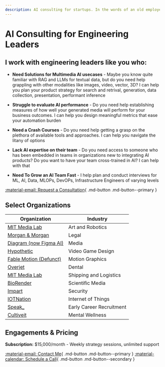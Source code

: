 ```yaml
---
description: AI consulting for startups. In the words of an old employer "Move Fast, Break Nothing" 
---
```


# AI Consulting for Engineering Leaders

## I work with engineering leaders like you who:

* **Need Solutions for Multimedia AI usecases** - Maybe you know quite familiar with RAG and LLMs for textual data, but do you need help grappling with other modalities like images, video, vector, 3D? I can help you plan your product strategy for search and retrival, generation, data collection, presentation, performant inference

* **Struggle to evaluate AI performance** - Do you need help establishing measures of how well your generated media will perform for your business outcomes. I can help you design meaningful metrics that ease your automation burden

* **Need a Crash Courses** - Do you need help getting a grasp on the plethora of available tools and approaches. I can help you navigate the litany of options

* **Lack AI expertise on their team** - Do you need access to someone who has been embedded in teams in organizations new to integrating AI products? Do you want to have your team cross-trained in AI? I can help with that

* **Need To Grow an AI Team Fast** - I help plan and conduct interviews for ML, AI, Data, MLOPs, DevOPs, Infrastructure Engineers of varying levels

[:material-email: Request a Consultation](mailto:advice@hoodwicked.co){ .md-button .md-button--primary }

## Select Organizations

| Organization                                                             | Industry                 |
|--------------------------------------------------------------------------|--------------------------|
| [MIT Media Lab](https://www.media.mit.edu/)                              | Art and Robotics         |
| [Morgan & Morgan](https://www.forthepeople.com/)                         | Legal                    |
| [Diagram (now Figma AI)](https://diagram.com)                            | Media                    |
| [Hypothetic](https://www.hypothetic.art/)                                | Video Game Design        |
| [Fable Motion (Defunct)](https://www.linkedin.com/company/fablemotion)   | Motion Graphics          |
| [Overjet](https://overjet.ai)                                            | Dental                   |
| [MIT Media Lab](https://railstate.com)                                   | Shipping and Logistics   |
| [BioRender](https://biorender.com/)                                      | Scientific Media         |
| [Impart](https://impart.security/)                                       | Security                 |
| [IOTNation](https://www.iotnation.com/)                                  | Internet of Things       |
| [Speak_](https://speak.careers/)                                         | Early Career Recruitment |
| [Cultiveit](https://www.cultiveit.io/)                                   | Mental Wellness          |


## Engagements & Pricing

**Subscription:** $15,000/month - Weekly strategy sessions, unlimited support

[:material-email: Contact Me](mailto:advice@hoodwicked.co){ .md-button .md-button--primary }
[:material-calendar: Schedule a Call](https://cal.com/dwaynekj/consultation){ .md-button .md-button--secondary }
